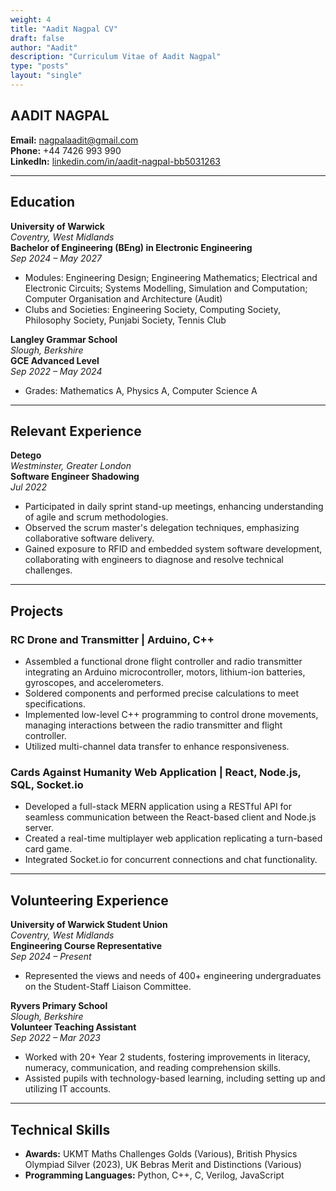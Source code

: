 ```yaml
---
weight: 4
title: "Aadit Nagpal CV"
draft: false
author: "Aadit"
description: "Curriculum Vitae of Aadit Nagpal"
type: "posts"
layout: "single"
---
```


## AADIT NAGPAL

**Email:** [nagpalaadit@gmail.com](mailto:nagpalaadit@gmail.com)  
**Phone:** +44 7426 993 990  
**LinkedIn:** [linkedin.com/in/aadit-nagpal-bb5031263](https://www.linkedin.com/in/aadit-nagpal-bb5031263)

---

## Education

**University of Warwick**  
*Coventry, West Midlands*  
**Bachelor of Engineering (BEng) in Electronic Engineering**  
*Sep 2024 – May 2027*

- Modules: Engineering Design; Engineering Mathematics; Electrical and Electronic Circuits; Systems Modelling, Simulation and Computation; Computer Organisation and Architecture (Audit)
- Clubs and Societies: Engineering Society, Computing Society, Philosophy Society, Punjabi Society, Tennis Club

**Langley Grammar School**  
*Slough, Berkshire*  
**GCE Advanced Level**  
*Sep 2022 – May 2024*

- Grades: Mathematics A, Physics A, Computer Science A

---

## Relevant Experience

**Detego**  
*Westminster, Greater London*  
**Software Engineer Shadowing**  
*Jul 2022*

- Participated in daily sprint stand-up meetings, enhancing understanding of agile and scrum methodologies.
- Observed the scrum master's delegation techniques, emphasizing collaborative software delivery.
- Gained exposure to RFID and embedded system software development, collaborating with engineers to diagnose and resolve technical challenges.

---

## Projects

### RC Drone and Transmitter | Arduino, C++
- Assembled a functional drone flight controller and radio transmitter integrating an Arduino microcontroller, motors, lithium-ion batteries, gyroscopes, and accelerometers.
- Soldered components and performed precise calculations to meet specifications.
- Implemented low-level C++ programming to control drone movements, managing interactions between the radio transmitter and flight controller.
- Utilized multi-channel data transfer to enhance responsiveness.

### Cards Against Humanity Web Application | React, Node.js, SQL, Socket.io
- Developed a full-stack MERN application using a RESTful API for seamless communication between the React-based client and Node.js server.
- Created a real-time multiplayer web application replicating a turn-based card game.
- Integrated Socket.io for concurrent connections and chat functionality.

---

## Volunteering Experience

**University of Warwick Student Union**  
*Coventry, West Midlands*  
**Engineering Course Representative**  
*Sep 2024 – Present*

- Represented the views and needs of 400+ engineering undergraduates on the Student-Staff Liaison Committee.

**Ryvers Primary School**  
*Slough, Berkshire*  
**Volunteer Teaching Assistant**  
*Sep 2022 – Mar 2023*

- Worked with 20+ Year 2 students, fostering improvements in literacy, numeracy, communication, and reading comprehension skills.
- Assisted pupils with technology-based learning, including setting up and utilizing IT accounts.

---

## Technical Skills

- **Awards:** UKMT Maths Challenges Golds (Various), British Physics Olympiad Silver (2023), UK Bebras Merit and Distinctions (Various)
- **Programming Languages:** Python, C++, C, Verilog, JavaScript
